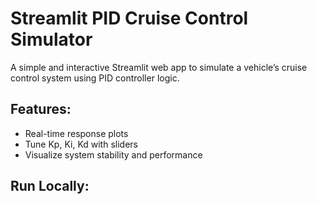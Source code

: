 # Streamlit PID Cruise Control Simulator

 A simple and interactive Streamlit web app to simulate a vehicle’s cruise control system using PID controller logic.

## Features:
- Real-time response plots
- Tune Kp, Ki, Kd with sliders
- Visualize system stability and performance

## Run Locally:

